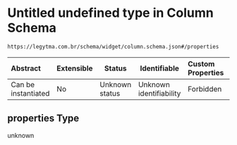 # Untitled undefined type in Column Schema

```txt
https://legytma.com.br/schema/widget/column.schema.json#/properties
```




| Abstract            | Extensible | Status         | Identifiable            | Custom Properties | Additional Properties | Access Restrictions | Defined In                                                                         |
| :------------------ | ---------- | -------------- | ----------------------- | :---------------- | --------------------- | ------------------- | ---------------------------------------------------------------------------------- |
| Can be instantiated | No         | Unknown status | Unknown identifiability | Forbidden         | Allowed               | none                | [column.schema.json\*](../schema/widget/column.schema.json) |

## properties Type

unknown
